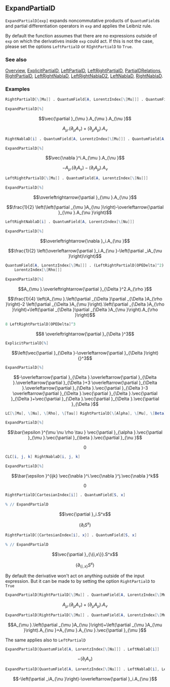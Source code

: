 ## ExpandPartialD

`ExpandPartialD[exp]` expands noncommutative products of `QuantumField`s and partial differentiation operators in `exp` and applies the Leibniz rule.

By default the function assumes that there are no expressions outside of `exp`  on which the derivatives inside `exp` could act. If this is not the case, please set the options `LeftPartialD` or `RIghtPartialD` to `True`.

### See also

[Overview](Extra/FeynCalc.md), [ExplicitPartialD](ExplicitPartialD.md), [LeftPartialD](LeftPartialD.md), [LeftRightPartialD](LeftRightPartialD.md), [PartialDRelations](PartialDRelations.md), [RightPartialD](RightPartialD.md), [LeftRightNablaD](LeftRightNablalD.md), [LeftRightNablaD2](LeftRightNablalD2.md), [LeftNablaD](LeftNablalD.md), [RightNablaD](RightNablalD.md).

### Examples

```mathematica
RightPartialD[\[Mu]] . QuantumField[A, LorentzIndex[\[Mu]]] . QuantumField[A, LorentzIndex[\[Nu]]] 
 
ExpandPartialD[%]
```

$$\vec{\partial }_{\mu }.A_{\mu }.A_{\nu }$$

$$A_{\mu }.\left(\partial _{\mu }A_{\nu }\right)+\left(\partial _{\mu }A_{\mu }\right).A_{\nu }$$

```mathematica
RightNablaD[i] . QuantumField[A, LorentzIndex[\[Mu]]] . QuantumField[A, LorentzIndex[\[Nu]]] 
 
ExpandPartialD[%]
```

$$\vec{\nabla }^i.A_{\mu }.A_{\nu }$$

$$-A_{\mu }.\left(\partial _iA_{\nu }\right)-\left(\partial _iA_{\mu }\right).A_{\nu }$$

```mathematica
LeftRightPartialD[\[Mu]] . QuantumField[A, LorentzIndex[\[Nu]]] 
 
ExpandPartialD[%]
```

$$\overleftrightarrow{\partial }_{\mu }.A_{\nu }$$

$$\frac{1}{2} \left(\left(\partial _{\mu }A_{\nu }\right)-\overleftarrow{\partial }_{\mu }.A_{\nu }\right)$$

```mathematica
LeftRightNablaD[i] . QuantumField[A, LorentzIndex[\[Nu]]] 
 
ExpandPartialD[%]
```

$$\overleftrightarrow{\nabla }_i.A_{\nu }$$

$$\frac{1}{2} \left(\overleftarrow{\partial }_i.A_{\nu }-\left(\partial _iA_{\nu }\right)\right)$$

```mathematica
QuantumField[A, LorentzIndex[\[Mu]]] . (LeftRightPartialD[OPEDelta]^2) . QuantumField[A, 
    LorentzIndex[\[Rho]]] 
 
ExpandPartialD[%]
```

$$A_{\mu }.\overleftrightarrow{\partial }_{\Delta }^2.A_{\rho }$$

$$\frac{1}{4} \left(A_{\mu }.\left(\partial _{\Delta }\partial _{\Delta }A_{\rho }\right)-2 \left(\partial _{\Delta }A_{\mu }\right).\left(\partial _{\Delta }A_{\rho }\right)+\left(\partial _{\Delta }\partial _{\Delta }A_{\mu }\right).A_{\rho }\right)$$

```mathematica
8 LeftRightPartialD[OPEDelta]^3
```

$$8 \overleftrightarrow{\partial }_{\Delta }^3$$

```mathematica
ExplicitPartialD[%]
```

$$\left(\vec{\partial }_{\Delta }-\overleftarrow{\partial }_{\Delta }\right){}^3$$

```mathematica
ExpandPartialD[%]
```

$$-\overleftarrow{\partial }_{\Delta }.\overleftarrow{\partial }_{\Delta }.\overleftarrow{\partial }_{\Delta }+3 \overleftarrow{\partial }_{\Delta }.\overleftarrow{\partial }_{\Delta }.\vec{\partial }_{\Delta }-3 \overleftarrow{\partial }_{\Delta }.\vec{\partial }_{\Delta }.\vec{\partial }_{\Delta }+\vec{\partial }_{\Delta }.\vec{\partial }_{\Delta }.\vec{\partial }_{\Delta }$$

```mathematica
LC[\[Mu], \[Nu], \[Rho], \[Tau]] RightPartialD[\[Alpha], \[Mu], \[Beta], \[Nu]] 
 
ExpandPartialD[%]
```

$$\bar{\epsilon }^{\mu \nu \rho \tau } \vec{\partial }_{\alpha }.\vec{\partial }_{\mu }.\vec{\partial }_{\beta }.\vec{\partial }_{\nu }$$

$$0$$

```mathematica
CLC[i, j, k] RightNablaD[i, j, k] 
 
ExpandPartialD[%]
```

$$\bar{\epsilon }^{ijk} \vec{\nabla }^i.\vec{\nabla }^j.\vec{\nabla }^k$$

$$0$$

```mathematica
RightPartialD[CartesianIndex[i]] . QuantumField[S, x] 
 
% // ExpandPartialD
```

$$\vec{\partial }_i.S^x$$

$$\left(\partial _iS^x\right)$$

```mathematica
RightPartialD[{CartesianIndex[i], x}] . QuantumField[S, x] 
 
% // ExpandPartialD
```

$$\vec{\partial }_{\{i,x\}}.S^x$$

$$\left(\partial _{\{i,x\}}S^x\right)$$

By default the derivative won't act on anything outside of the input expression. But it can be made to by setting the option `RightPartialD` to `True`

```mathematica
ExpandPartialD[RightPartialD[\[Mu]] . QuantumField[A, LorentzIndex[\[Mu]]] . QuantumField[A, LorentzIndex[\[Nu]]]]
```

$$A_{\mu }.\left(\partial _{\mu }A_{\nu }\right)+\left(\partial _{\mu }A_{\mu }\right).A_{\nu }$$

```mathematica
ExpandPartialD[RightPartialD[\[Mu]] . QuantumField[A, LorentzIndex[\[Mu]]] . QuantumField[A, LorentzIndex[\[Nu]]], RightPartialD -> True]
```

$$A_{\mu }.\left(\partial _{\mu }A_{\nu }\right)+\left(\partial _{\mu }A_{\mu }\right).A_{\nu }+A_{\mu }.A_{\nu }.\vec{\partial }_{\mu }$$

The same applies also to `LeftPartialD`

```mathematica
ExpandPartialD[QuantumField[A, LorentzIndex[\[Nu]]] . LeftNablaD[i]]
```

$$-\left(\partial _iA_{\nu }\right)$$

```mathematica
ExpandPartialD[QuantumField[A, LorentzIndex[\[Nu]]] . LeftNablaD[i], LeftPartialD -> True]
```

$$-\left(\partial _iA_{\nu }\right)-\overleftarrow{\partial }_i.A_{\nu }$$
